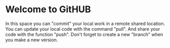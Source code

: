 # Welcome to GitHUB
In this space you can "commit" your local work in a remote shared location.
You can update your local code with the command "pull".
And share your code with the function "push".
Don't forget to create a new "branch" when you make a new version.